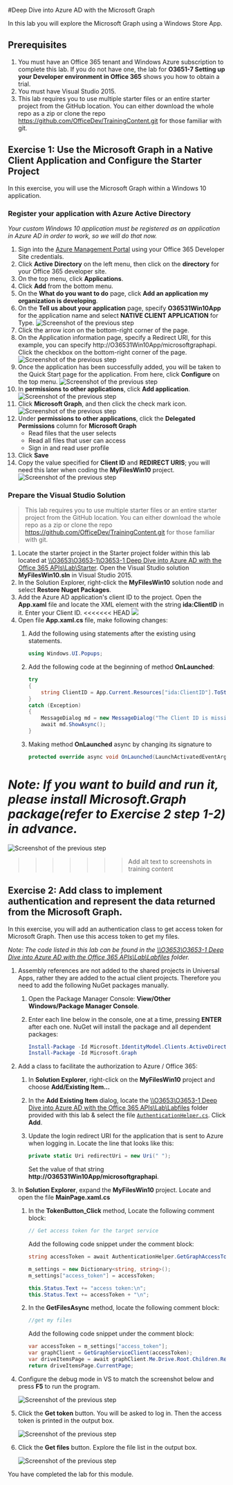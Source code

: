 #Deep Dive into Azure AD with the Microsoft Graph

In this lab you will explore the Microsoft Graph using a Windows Store App.

## Prerequisites
1. You must have an Office 365 tenant and Windows Azure subscription to complete this lab. If you do not have one, the lab for **O3651-7 Setting up your Developer environment in Office 365** shows you how to obtain a trial.
1. You must have Visual Studio 2015.
1. This lab requires you to use multiple starter files or an entire starter project from the GitHub location. You can either download the whole repo as a zip or clone the repo https://github.com/OfficeDev/TrainingContent.git for those familiar with git.

## Exercise 1: Use the Microsoft Graph in a Native Client Application and Configure the Starter Project
In this exercise, you will use the Microsoft Graph within a Windows 10 application. 

### Register your application with Azure Active Directory
*Your custom Windows 10 application must be registered as an application in Azure AD in order to work, so we will do that now.*

1. Sign into the [Azure Management Portal](https://manage.windowsazure.com/ "Azure Management Portal") using your Office 365 Developer Site credentials.
2. Click **Active Directory** on the left menu, then click on the **directory** for your Office 365 developer site.
3. On the top menu, click **Applications**.
4. Click **Add** from the bottom menu.
5. On the **What do you want to do** page, click **Add an application my organization is developing**.
6. On the **Tell us about your application** page, specify **O36531Win10App** for the application name and select **NATIVE CLIENT APPLICATION** for Type.
![Screenshot of the previous step](Images/1.png)
7. Click the arrow icon on the bottom-right corner of the page.
8. On the Application information page, specify a Redirect URI, for this example, you can specify http://O36531Win10App/microsoftgraphapi. Click the checkbox on the bottom-right corner of the page.
![Screenshot of the previous step](Images/2.png)
9. Once the application has been successfully added, you will be taken to the Quick Start page for the application. From here, click **Configure** on the top menu.
![Screenshot of the previous step](Images/3.png)
10. In **permissions to other applications**, click **Add application**.
![Screenshot of the previous step](Images/4.png)
11. Click **Microsoft Graph**, and then click the check mark icon. 
![Screenshot of the previous step](Images/5.png)
12. Under **permissions to other applications**, click the **Delegated Permissions** column for **Microsoft Graph**
    - Read files that the user selects
	- Read all files that user can access	
	- Sign in and read user profile
13. Click **Save**
14. Copy the value specified for **Client ID** and **REDIRECT URIS**; you will need this later when coding the **MyFilesWin10** project.
![Screenshot of the previous step](Images/6.png)

### Prepare the Visual Studio Solution

> This lab requires you to use multiple starter files or an entire starter project from the GitHub location. You can either download the whole repo as a zip or clone the repo https://github.com/OfficeDev/TrainingContent.git for those familiar with git.

1. Locate the starter project in the Starter project folder within this lab located at [\\\O3653\O3653-1\O3653-1 Deep Dive into Azure AD with the Office 365 APIs\Lab\Starter](Lab/Starter). Open the Visual Studio solution **MyFilesWin10.sln** in Visual Studio 2015.
1. In the Solution Explorer, right-click the **MyFilesWin10** solution node and select **Restore Nuget Packages**.
1. Add the Azure AD application's client ID to the project. Open the **App.xaml** file and locate the XML element with the string **ida:ClientID** in it. Enter your Client ID.
<<<<<<< HEAD
![](Images/7.png)
1. Open file **App.xaml.cs** file, make following changes:
	1. Add the following using statements after the existing using statements.
	
	 	````c#    
	    using Windows.UI.Popups;
		````

	1. Add the following code at the beginning of method **OnLaunched**:
	
		````c#    
	    try
	    {
	        string ClientID = App.Current.Resources["ida:ClientID"].ToString();
	    }
	    catch (Exception)
	    {
	        MessageDialog md = new MessageDialog("The Client ID is missing. Please add the Client ID to the 'ida:ClientID' setting in App.xaml.");
	        await md.ShowAsync();
	    }
		````
	1. Making method **OnLaunched** async by changing its signature to
	 	````c#    
	    protected override async void OnLaunched(LaunchActivatedEventArgs e)
		````

*Note: If you want to build and run it, please install Microsoft.Graph package(refer to Exercise 2 step 1-2) in advance.*
=======
![Screenshot of the previous step](Images/7.png)
>>>>>>> Add alt text to screenshots in training content

## Exercise 2: Add class to implement authentication and represent the data returned from the Microsoft Graph.
In this exercise, you will add an authentication class to get access token for Microsoft Graph. Then use this access token to get my files.

*Note: The code listed in this lab can be found in the [\\\O3653\O3653-1 Deep Dive into Azure AD with the Office 365 APIs\Lab\Labfiles](Lab/Labfiles) folder.*

1. Assembly references are not added to the shared projects in Universal Apps, rather they are added to the actual client projects. Therefore you need to add the following NuGet packages manually.
	1. Open the Package Manager Console: **View/Other Windows/Package Manager Console**.
	1. Enter each line below in the console, one at a time, pressing **ENTER** after each one. NuGet will install the package and all dependent packages:
	
		````powershell
		Install-Package -Id Microsoft.IdentityModel.Clients.ActiveDirectory
		Install-Package -Id Microsoft.Graph		
		````

1. Add a class to facilitate the authorization to Azure / Office 365:
	1. In **Solution Explorer**, right-click on the **MyFilesWin10** project and choose **Add/Existing Item...**
	1. In the **Add Existing Item** dialog, locate the [\\\O3653\O3653-1 Deep Dive into Azure AD with the Office 365 APIs\Lab\Labfiles](Lab/Labfiles) folder provided with this lab & select the file [`AuthenticationHelper.cs`](/O3653/O3653-1%20Deep%20Dive%20into%20Azure%20AD%20with%20the%20Office%20365%20APIs/Lab/Labfiles/AuthenticationHelper.cs). Click **Add**.
    1. Update the login redirect URI for the application that is sent to Azure when logging in. Locate the line that looks like this:

		````c#
		private static Uri redirectUri = new Uri(" ");
		````
		
		Set the value of that string **http://O36531Win10App/microsoftgraphapi**.

1. In **Solution Explorer**, expand the **MyFilesWin10** project. Locate and open the file **MainPage.xaml.cs**
	1. In the **TokenButton_Click** method, Locate the following comment block:

		````c#    
	    // Get access token for the target service
		````
	
		Add the following code snippet under the comment block:

		````c#
		string accessToken = await AuthenticationHelper.GetGraphAccessTokenAsync();

        m_settings = new Dictionary<string, string>();
        m_settings["access_token"] = accessToken;

        this.Status.Text += "access token:\n";
        this.Status.Text += accessToken + "\n";       
		````

    1. In the **GetFilesAsync** method, locate the following comment block:

		````c#
		//get my files
		````

		Add the following code snippet under the comment block:

		````c#
		var accessToken = m_settings["access_token"];
        var graphClient = GetGraphServiceClient(accessToken);
        var driveItemsPage = await graphClient.Me.Drive.Root.Children.Request().GetAsync();
        return driveItemsPage.CurrentPage;
		````		
    
1. Configure the debug mode in VS to match the screenshot below and press **F5** to run the program.

   ![Screenshot of the previous step](Images/8.png)

1. Click the **Get token** button. You will be asked to log in. Then the access token is printed in the output box.

   ![Screenshot of the previous step](Images/9.png)

1. Click the **Get files** button. Explore the file list in the output box.

   ![Screenshot of the previous step](Images/10.png)


You have completed the lab for this module.
